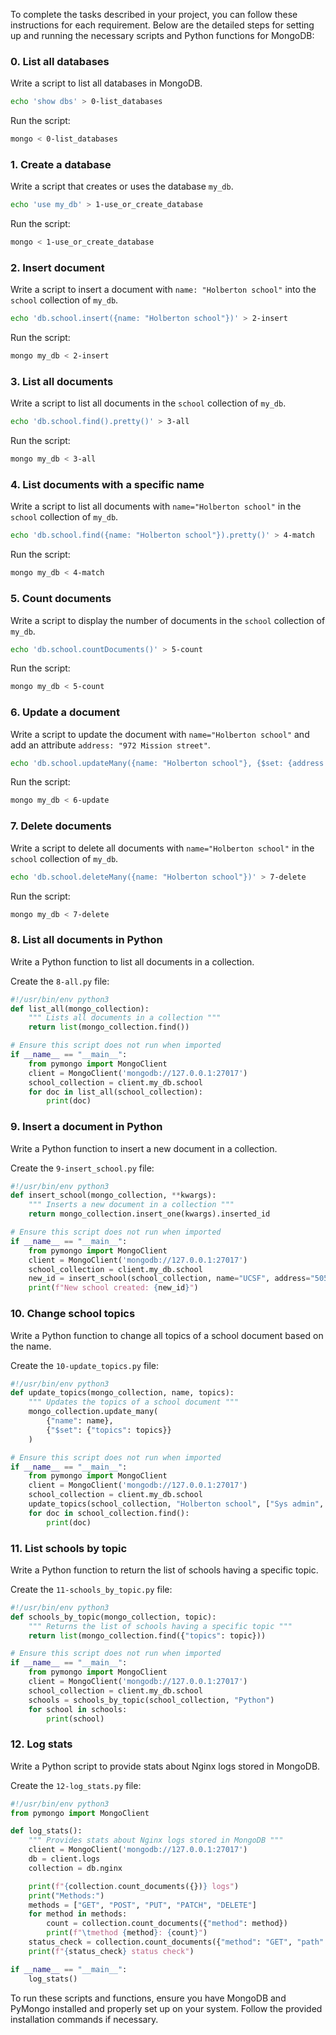 To complete the tasks described in your project, you can follow these instructions for each requirement. Below are the detailed steps for setting up and running the necessary scripts and Python functions for MongoDB:

### 0. List all databases
Write a script to list all databases in MongoDB.

```bash
echo 'show dbs' > 0-list_databases
```

Run the script:

```bash
mongo < 0-list_databases
```

### 1. Create a database
Write a script that creates or uses the database `my_db`.

```bash
echo 'use my_db' > 1-use_or_create_database
```

Run the script:

```bash
mongo < 1-use_or_create_database
```

### 2. Insert document
Write a script to insert a document with `name: "Holberton school"` into the `school` collection of `my_db`.

```bash
echo 'db.school.insert({name: "Holberton school"})' > 2-insert
```

Run the script:

```bash
mongo my_db < 2-insert
```

### 3. List all documents
Write a script to list all documents in the `school` collection of `my_db`.

```bash
echo 'db.school.find().pretty()' > 3-all
```

Run the script:

```bash
mongo my_db < 3-all
```

### 4. List documents with a specific name
Write a script to list all documents with `name="Holberton school"` in the `school` collection of `my_db`.

```bash
echo 'db.school.find({name: "Holberton school"}).pretty()' > 4-match
```

Run the script:

```bash
mongo my_db < 4-match
```

### 5. Count documents
Write a script to display the number of documents in the `school` collection of `my_db`.

```bash
echo 'db.school.countDocuments()' > 5-count
```

Run the script:

```bash
mongo my_db < 5-count
```

### 6. Update a document
Write a script to update the document with `name="Holberton school"` and add an attribute `address: "972 Mission street"`.

```bash
echo 'db.school.updateMany({name: "Holberton school"}, {$set: {address: "972 Mission street"}})' > 6-update
```

Run the script:

```bash
mongo my_db < 6-update
```

### 7. Delete documents
Write a script to delete all documents with `name="Holberton school"` in the `school` collection of `my_db`.

```bash
echo 'db.school.deleteMany({name: "Holberton school"})' > 7-delete
```

Run the script:

```bash
mongo my_db < 7-delete
```

### 8. List all documents in Python
Write a Python function to list all documents in a collection.

Create the `8-all.py` file:

```python
#!/usr/bin/env python3
def list_all(mongo_collection):
    """ Lists all documents in a collection """
    return list(mongo_collection.find())

# Ensure this script does not run when imported
if __name__ == "__main__":
    from pymongo import MongoClient
    client = MongoClient('mongodb://127.0.0.1:27017')
    school_collection = client.my_db.school
    for doc in list_all(school_collection):
        print(doc)
```

### 9. Insert a document in Python
Write a Python function to insert a new document in a collection.

Create the `9-insert_school.py` file:

```python
#!/usr/bin/env python3
def insert_school(mongo_collection, **kwargs):
    """ Inserts a new document in a collection """
    return mongo_collection.insert_one(kwargs).inserted_id

# Ensure this script does not run when imported
if __name__ == "__main__":
    from pymongo import MongoClient
    client = MongoClient('mongodb://127.0.0.1:27017')
    school_collection = client.my_db.school
    new_id = insert_school(school_collection, name="UCSF", address="505 Parnassus Ave")
    print(f"New school created: {new_id}")
```

### 10. Change school topics
Write a Python function to change all topics of a school document based on the name.

Create the `10-update_topics.py` file:

```python
#!/usr/bin/env python3
def update_topics(mongo_collection, name, topics):
    """ Updates the topics of a school document """
    mongo_collection.update_many(
        {"name": name},
        {"$set": {"topics": topics}}
    )

# Ensure this script does not run when imported
if __name__ == "__main__":
    from pymongo import MongoClient
    client = MongoClient('mongodb://127.0.0.1:27017')
    school_collection = client.my_db.school
    update_topics(school_collection, "Holberton school", ["Sys admin", "AI", "Algorithm"])
    for doc in school_collection.find():
        print(doc)
```

### 11. List schools by topic
Write a Python function to return the list of schools having a specific topic.

Create the `11-schools_by_topic.py` file:

```python
#!/usr/bin/env python3
def schools_by_topic(mongo_collection, topic):
    """ Returns the list of schools having a specific topic """
    return list(mongo_collection.find({"topics": topic}))

# Ensure this script does not run when imported
if __name__ == "__main__":
    from pymongo import MongoClient
    client = MongoClient('mongodb://127.0.0.1:27017')
    school_collection = client.my_db.school
    schools = schools_by_topic(school_collection, "Python")
    for school in schools:
        print(school)
```

### 12. Log stats
Write a Python script to provide stats about Nginx logs stored in MongoDB.

Create the `12-log_stats.py` file:

```python
#!/usr/bin/env python3
from pymongo import MongoClient

def log_stats():
    """ Provides stats about Nginx logs stored in MongoDB """
    client = MongoClient('mongodb://127.0.0.1:27017')
    db = client.logs
    collection = db.nginx

    print(f"{collection.count_documents({})} logs")
    print("Methods:")
    methods = ["GET", "POST", "PUT", "PATCH", "DELETE"]
    for method in methods:
        count = collection.count_documents({"method": method})
        print(f"\tmethod {method}: {count}")
    status_check = collection.count_documents({"method": "GET", "path": "/status"})
    print(f"{status_check} status check")

if __name__ == "__main__":
    log_stats()
```

To run these scripts and functions, ensure you have MongoDB and PyMongo installed and properly set up on your system. Follow the provided installation commands if necessary.

